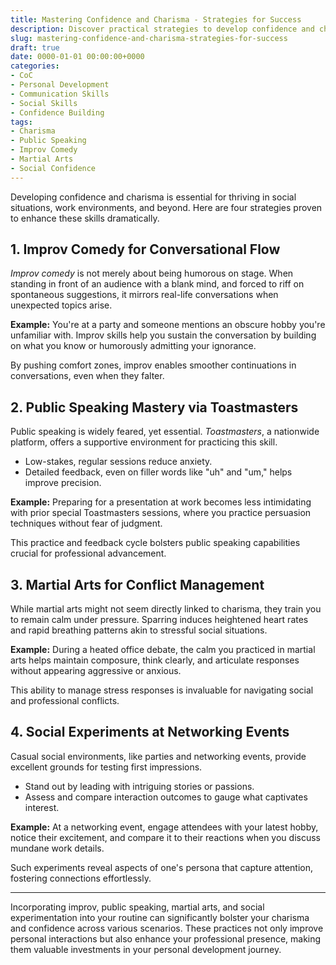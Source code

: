 ```yaml
---
title: Mastering Confidence and Charisma - Strategies for Success
description: Discover practical strategies to develop confidence and charisma across various social situations and environments.
slug: mastering-confidence-and-charisma-strategies-for-success
draft: true
date: 0000-01-01 00:00:00+0000
categories:
- CoC
- Personal Development
- Communication Skills
- Social Skills
- Confidence Building
tags:
- Charisma
- Public Speaking
- Improv Comedy
- Martial Arts
- Social Confidence
---
```


Developing confidence and charisma is essential for thriving in social situations, work environments, and beyond. Here are four strategies proven to enhance these skills dramatically.

## 1. **Improv Comedy for Conversational Flow**

*Improv comedy* is not merely about being humorous on stage. When standing in front of an audience with a blank mind, and forced to riff on spontaneous suggestions, it mirrors real-life conversations when unexpected topics arise.

**Example:** You're at a party and someone mentions an obscure hobby you're unfamiliar with. Improv skills help you sustain the conversation by building on what you know or humorously admitting your ignorance.

By pushing comfort zones, improv enables smoother continuations in conversations, even when they falter.

## 2. **Public Speaking Mastery via Toastmasters**

Public speaking is widely feared, yet essential. *Toastmasters*, a nationwide platform, offers a supportive environment for practicing this skill.

- Low-stakes, regular sessions reduce anxiety.
- Detailed feedback, even on filler words like "uh" and "um," helps improve precision.

**Example:** Preparing for a presentation at work becomes less intimidating with prior special Toastmasters sessions, where you practice persuasion techniques without fear of judgment.

This practice and feedback cycle bolsters public speaking capabilities crucial for professional advancement.

## 3. **Martial Arts for Conflict Management**

While martial arts might not seem directly linked to charisma, they train you to remain calm under pressure. Sparring induces heightened heart rates and rapid breathing patterns akin to stressful social situations.

**Example:** During a heated office debate, the calm you practiced in martial arts helps maintain composure, think clearly, and articulate responses without appearing aggressive or anxious.

This ability to manage stress responses is invaluable for navigating social and professional conflicts.

## 4. **Social Experiments at Networking Events**

Casual social environments, like parties and networking events, provide excellent grounds for testing first impressions.

- Stand out by leading with intriguing stories or passions.
- Assess and compare interaction outcomes to gauge what captivates interest.

**Example:** At a networking event, engage attendees with your latest hobby, notice their excitement, and compare it to their reactions when you discuss mundane work details.

Such experiments reveal aspects of one's persona that capture attention, fostering connections effortlessly.

---

Incorporating improv, public speaking, martial arts, and social experimentation into your routine can significantly bolster your charisma and confidence across various scenarios. These practices not only improve personal interactions but also enhance your professional presence, making them valuable investments in your personal development journey.
